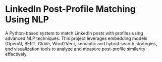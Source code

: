 # LinkedIn Post-Profile Matching Using NLP
 A Python-based system to match LinkedIn posts with profiles using advanced NLP techniques. This project leverages embedding models (OpenAI, BERT, GloVe, Word2Vec), semantic and hybrid search strategies, and visualization tools to analyze and measure post-profile similarity effectively.

